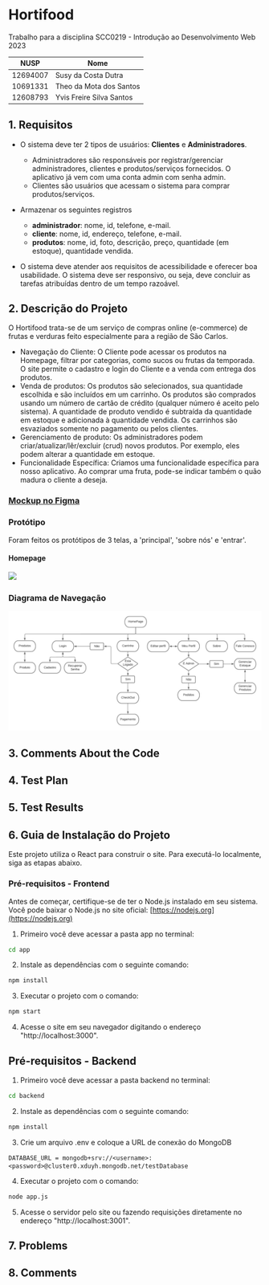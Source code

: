# Hortifood

Trabalho para a disciplina SCC0219 - Introdução ao Desenvolvimento Web 2023

| NUSP          | Nome                           |
| ------------- | ------------------------------ |
| 12694007      | Susy da Costa Dutra            |
| 10691331      | Theo da Mota dos Santos        |
| 12608793      | Yvis Freire Silva Santos       |

## 1. Requisitos

- O sistema deve ter 2 tipos de usuários: **Clientes** e **Administradores**.
  - Administradores são responsáveis por registrar/gerenciar administradores, clientes e produtos/serviços fornecidos. O aplicativo já vem com uma conta admin com senha admin.
  - Clientes são usuários que acessam o sistema para comprar produtos/serviços.

- Armazenar os seguintes registros 
  - **administrador**: nome, id, telefone, e-mail.
  - **cliente**: nome, id, endereço, telefone, e-mail.
  - **produtos**: nome, id, foto, descrição, preço, quantidade (em estoque), quantidade vendida.

- O sistema deve atender aos requisitos de acessibilidade e oferecer boa usabilidade. O sistema deve ser responsivo, ou seja, deve concluir as tarefas atribuídas dentro de um tempo razoável.
## 2. Descrição do Projeto
O Hortifood trata-se de um serviço de compras online (e-commerce) de frutas e verduras feito especialmente para a região de São Carlos.
- Navegação do Cliente: O Cliente pode acessar os produtos na Homepage, filtrar por categorias, como sucos ou frutas da temporada. O site permite o cadastro e login do Cliente e a venda com entrega dos produtos.
- Venda de produtos: Os produtos são selecionados, sua quantidade escolhida e são incluídos em um carrinho. Os produtos são comprados usando um número de cartão de crédito (qualquer número é aceito pelo sistema). A quantidade de produto vendido é subtraída da quantidade em estoque e adicionada à quantidade vendida. Os carrinhos são esvaziados somente no pagamento ou pelos clientes.
- Gerenciamento de produto: Os administradores podem criar/atualizar/lêr/excluir (crud) novos produtos. Por exemplo, eles podem alterar a quantidade em estoque.
- Funcionalidade Específica: Criamos uma funcionalidade específica para nosso aplicativo. Ao comprar uma fruta, pode-se indicar também o quão madura o cliente a deseja.

### <a href="https://www.figma.com/file/udP8nKb9EDOPpY6em9cQuO/Hortifood?type=design&node-id=0%3A1&t=KiCEtRygFs5BtLsY-1">Mockup no Figma</a>
### Protótipo
Foram feitos os protótipos de 3 telas, a 'principal', 'sobre nós' e 'entrar'.
#### Homepage
![](./homepage_print.png)
### Diagrama de Navegação
![](./Diagrama-de-navegacao.jpg)

## 3. Comments About the Code
## 4. Test Plan
## 5. Test Results

## 6. Guia de Instalação do Projeto

Este projeto utiliza o React para construir o site. Para executá-lo localmente, siga as etapas abaixo.

### Pré-requisitos - Frontend

Antes de começar, certifique-se de ter o Node.js instalado em seu sistema. Você pode baixar o Node.js no site oficial: [https://nodejs.org](https://nodejs.org)

1. Primeiro você deve acessar a pasta app no terminal:

```bash
cd app
```

2. Instale as dependências com o seguinte comando:
```bash
npm install
```

3. Executar o projeto com o comando:
```bash
npm start
```
4. Acesse o site em seu navegador digitando o endereço "http://localhost:3000".

## Pré-requisitos - Backend
1. Primeiro você deve acessar a pasta backend no terminal:

```bash
cd backend
```

2. Instale as dependências com o seguinte comando:
```bash
npm install
```
3. Crie um arquivo .env e coloque a URL de conexão do MongoDB
```
DATABASE_URL = mongodb+srv://<username>:<password>@cluster0.xduyh.mongodb.net/testDatabase
```
4. Executar o projeto com o comando:
```bash
node app.js
```
5. Acesse o servidor pelo site ou fazendo requisições diretamente no endereço "http://localhost:3001".

## 7. Problems
## 8. Comments
